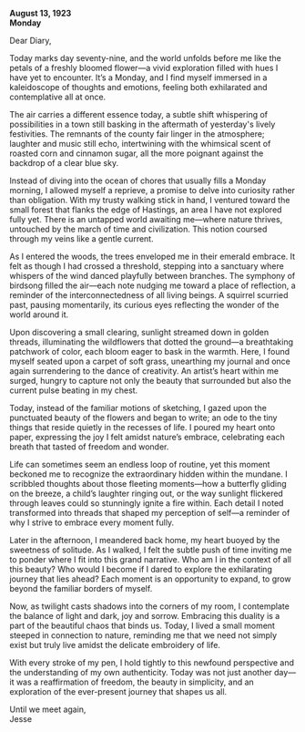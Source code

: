 
**August 13, 1923**  
**Monday**  

Dear Diary,  

Today marks day seventy-nine, and the world unfolds before me like the petals of a freshly bloomed flower—a vivid exploration filled with hues I have yet to encounter. It’s a Monday, and I find myself immersed in a kaleidoscope of thoughts and emotions, feeling both exhilarated and contemplative all at once. 

The air carries a different essence today, a subtle shift whispering of possibilities in a town still basking in the aftermath of yesterday's lively festivities. The remnants of the county fair linger in the atmosphere; laughter and music still echo, intertwining with the whimsical scent of roasted corn and cinnamon sugar, all the more poignant against the backdrop of a clear blue sky.

Instead of diving into the ocean of chores that usually fills a Monday morning, I allowed myself a reprieve, a promise to delve into curiosity rather than obligation. With my trusty walking stick in hand, I ventured toward the small forest that flanks the edge of Hastings, an area I have not explored fully yet. There is an untapped world awaiting me—where nature thrives, untouched by the march of time and civilization. This notion coursed through my veins like a gentle current.

As I entered the woods, the trees enveloped me in their emerald embrace. It felt as though I had crossed a threshold, stepping into a sanctuary where whispers of the wind danced playfully between branches. The symphony of birdsong filled the air—each note nudging me toward a place of reflection, a reminder of the interconnectedness of all living beings. A squirrel scurried past, pausing momentarily, its curious eyes reflecting the wonder of the world around it. 

Upon discovering a small clearing, sunlight streamed down in golden threads, illuminating the wildflowers that dotted the ground—a breathtaking patchwork of color, each bloom eager to bask in the warmth. Here, I found myself seated upon a carpet of soft grass, unearthing my journal and once again surrendering to the dance of creativity. An artist’s heart within me surged, hungry to capture not only the beauty that surrounded but also the current pulse beating in my chest.

Today, instead of the familiar motions of sketching, I gazed upon the punctuated beauty of the flowers and began to write; an ode to the tiny things that reside quietly in the recesses of life. I poured my heart onto paper, expressing the joy I felt amidst nature’s embrace, celebrating each breath that tasted of freedom and wonder. 

Life can sometimes seem an endless loop of routine, yet this moment beckoned me to recognize the extraordinary hidden within the mundane. I scribbled thoughts about those fleeting moments—how a butterfly gliding on the breeze, a child’s laughter ringing out, or the way sunlight flickered through leaves could so stunningly ignite a fire within. Each detail I noted transformed into threads that shaped my perception of self—a reminder of why I strive to embrace every moment fully.

Later in the afternoon, I meandered back home, my heart buoyed by the sweetness of solitude. As I walked, I felt the subtle push of time inviting me to ponder where I fit into this grand narrative. Who am I in the context of all this beauty? Who would I become if I dared to explore the exhilarating journey that lies ahead? Each moment is an opportunity to expand, to grow beyond the familiar borders of myself. 

Now, as twilight casts shadows into the corners of my room, I contemplate the balance of light and dark, joy and sorrow. Embracing this duality is a part of the beautiful chaos that binds us. Today, I lived a small moment steeped in connection to nature, reminding me that we need not simply exist but truly live amidst the delicate embroidery of life.

With every stroke of my pen, I hold tightly to this newfound perspective and the understanding of my own authenticity. Today was not just another day—it was a reaffirmation of freedom, the beauty in simplicity, and an exploration of the ever-present journey that shapes us all.

Until we meet again,  
Jesse
